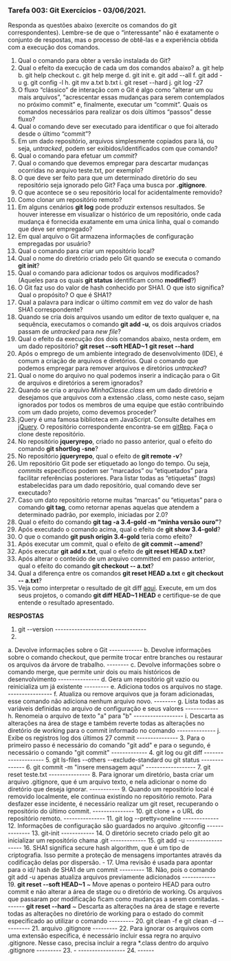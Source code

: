 ### Tarefa 003: Git Exercícios - 03/06/2021.

Responda as questões abaixo (exercite os comandos do git correspondentes). Lembre-se de que o “interessante” não é exatamente o conjunto de respostas, mas o processo de obtê-las e a experiência obtida com a execução dos comandos.


1. Qual o comando para obter a versão instalada do Git? 
2. Qual o efeito da execução de cada um dos comandos abaixo?
  a. git help
  b. git help checkout 
  c. git help merge 
  d. git init
  e. git add --all
  f. git add -u 
  g. git config -l
  h. git mv a.txt b.txt
  i. git reset --hard
  j. git log -27
3. O fluxo “clássico” de interação com o Git é algo como “alterar um ou mais arquivos”, “acrescentar essas mudanças para serem contemplados no próximo commit” e, finalmente, executar um “commit”. Quais os comandos necessários para realizar os dois últimos “passos” desse fluxo?
4. Qual o comando deve ser executado para identificar o que foi alterado desde o último “commit”?
5. Em um dado repositório, arquivos simplesmente copiados para lá, ou seja, _untracked_, podem ser exibidos/identificados com que comando?
6. Qual o comando para efetuar um _commit_?
7. Qual o comando que devemos empregar para descartar mudanças ocorridas no arquivo teste.txt, por exemplo?
8. O que deve ser feito para que um determinado diretório do seu repositório seja ignorado pelo Git? Faça uma busca por **.gitignore**.
9. O que acontece se o seu repositório local for acidentalmente removido?
10. Como clonar um repositório remoto?
11. Em alguns cenários **git log** pode produzir extensos resultados. Se houver interesse em visualizar o histórico de um repositório, onde cada mudança é fornecida exatamente em uma única linha, qual o comando que deve ser empregado?
12. Em qual arquivo o Git armazena informações de configuração empregadas por usuário?
13. Qual o comando para criar um repositório local?
14. Qual o nome do diretório criado pelo Git quando se executa o comando **git init**?
15. Qual o comando para adicionar todos os arquivos modificados? (Aqueles para os quais **git status** identificam como **modified**?)
16. O Git faz uso do valor de hash conhecido por SHA1. O que isto significa? Qual o propósito? O que é SHA1?
17. Qual a palavra para indicar o último _commit_ em vez do valor de hash SHA1 correspondente?
18. Quando se cria dois arquivos usando um editor de texto qualquer e, na sequência, executamos o comando **git add -u**, os dois arquivos criados passam de _untracked_ para _new file_?
19. Qual o efeito da execução dos dois comandos abaixo, nesta ordem, em um dado repositório?
**git reset --soft HEAD~1**
**git reset --hard**
20. Após o emprego de um ambiente integrado de desenvolvimento (IDE), é comum a criação de arquivos e diretórios. Qual o comando que podemos empregar para remover arquivos e diretórios _untracked_?
21. Qual o nome do arquivo no qual podemos inserir a indicação para o Git de arquivos e diretórios a serem ignorados?
22. Quando se cria o arquivo _MinhaClasse.class_ em um dado diretório e desejamos que arquivos com a extensão .class, como neste caso, sejam ignorados por todos os membros de uma equipe que estão contribuindo com um dado projeto, como devemos proceder?
23. jQuery é uma famosa biblioteca em JavaScript. Consulte detalhes em [jQuery](http://jquery.com). O repositório correspondente encontra-se em [gitRep](https://github.com/jquery/jquery.git). Faça o clone deste repositório.
24. No repositório **jqueryrepo**, criado no passo anterior, qual o efeito do comando
**git shortlog -sne**?
25. No repositório **jqueryrepo**, qual o efeito de **git remote -v**?
26. Um repositório Git pode ser etiquetado ao longo do tempo. Ou seja, _commits_ específicos podem ser “marcados” ou “etiquetados” para facilitar referências posteriores. Para listar todas as “etiquetas” (_tags_) estabelecidas para um dado repositório, qual comando deve ser executado?
27. Caso um dato repositório retorne muitas “marcas” ou “etiquetas” para o comando **git tag**, como retornar apenas aquelas que atendem a determinado padrão, por exemplo, iniciadas por 2.0?
28. Qual o efeito do comando **git tag -a 3.4-gold -m “minha versão ouro”**?
29. Após executado o comando acima, qual o efeito de **git show 3.4-gold**?
30. O que o comando **git push origin 3.4-gold** teria como efeito?
31. Após executar um commit, qual o efeito de **git commit --amend**?
32. Após executar **git add x.txt**, qual o efeito de **git reset HEAD x.txt**?
33. Após alterar o conteúdo de um arquivo committed em passo anterior, qual o efeito do comando **git checkout -- a.txt**?
34. Qual a diferença entre os comandos **git reset HEAD a.txt** e **git checkout -- a.txt**?
35. Veja como interpretar o resultado de git diff [aqui](https://medium.com/therobinkim/how-to-read-a-git-diff-6c87a9dc47c5). Execute, em um dos seus projetos, o comando **git diff HEAD~1 HEAD** e certifique-se de que entende o resultado apresentado.

**RESPOSTAS**
1. git --version ---------------------------------
2. 
  a. Devolve informações sobre o Git ------------
  b. Devolve informações sobre o comando checkout, que permite trocar entre branches ou restaurar os arquivos da árvore de trabalho. --------
  c. Devolve informações sobre o comando merge, que permite unir dois ou mais históricos de desenvolvimento --------------- 
  d. Gera um repositório git vazio ou reinicializa um já existente ---------
  e. Adiciona todos os arquivos no stage. ----------------
  f. Atualiza ou remove arquivos que ja foram adicionadas, esse comando não adiciona nenhum arquivo novo. --------
  g. Lista todas as variáveis definidas no arquivo de configuração e seus valores ------------
  h. Renomeia o arquivo de texto "a" para "b" ------------------
  i. Descarta as alterações na área de stage e também reverte todas as alterações no diretório de working para o commit informado no comando --------------
  j. Exibe os registros log dos últimos 27 commit ---------------
3. Para o primeiro passo é necessário do comando "git add" e para o segundo, é necessário o comando "git commit" -------------
4. git log ou git diff --------------------
5. git ls-files --others --exclude-standard ou git status --------------
6. git commit -m "insere mensagem aqui" ------------------
7. git reset teste.txt ---------------
8. Para ignorar um diretório, basta criar um arquivo .gitignore, que é um arquivo texto, e nela adicionar o nome do diretório que deseja ignorar. -----------
9. Quando um repositório local é removido localmente, ele continua existindo no repositório remoto. Para desfazer esse incidente, é necessário realizar um git reset, recuperando o repositório do último commit. ---------------
10. git clone + o URL do repositório remoto. --------------- 
11. git log --pretty=oneline -------------
12. Informações de configuração são guardados no arquivo .gitconfig --------------
13. git-init ------------
14. O diretório secreto criado pelo git ao inicializar um repositório chama .git -------------
15. git add -u ------------------
16. SHA1 significa secure hash algorithm, que é um tipo de criptografia. Isso permite a proteção de mensagens importantes através da codificação delas por dispersão. -
17. Uma revisão é usada para apontar para o id/ hash de SHA1 de um commit ---------
18. Não, pois o comando git add -u apenas atualiza arquivos previamente adicionados ------------ 
19. 
    **git reset --soft HEAD~1** ~ Move apenas o ponteiro HEAD para outro commit e não alterar a área de stage ou o diretório de working. Os arquivos que passaram por modificação ficam como mudanças a serem comitadas. -------
    **git reset --hard** ~ Descarta as alterações na área de stage e reverte todas as alterações no diretório de working para o estado do commit especificado ao                                  utilizar o comando ---------
20. git clean -f e git clean -d ----------
21. arquivo .gitignore ---------
22. Para ignorar os arquivos com uma extensão específica, é necessário incluir essa regra no arquivo .gitignore. Nesse caso, precisa incluir a regra *.class dentro do arquivo .gitignore ---------
23. -  ----------------- 
24.  ------






</DIV/>
